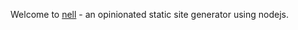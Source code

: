 <!--
layout: post
title: Welcome To nell
date: 2012-12-25 15:15
comments: true
categories: nodejs, nell
published: true
-->

Welcome to [nell](http://github.com/tanepiper/nell) - an opinionated static site generator using nodejs.